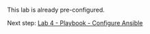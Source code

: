 This lab is already pre-configured.

Next step: [Lab 4 - Playbook - Configure Ansible](/labs/04_NL_playbook_ansible_configuration.md)
